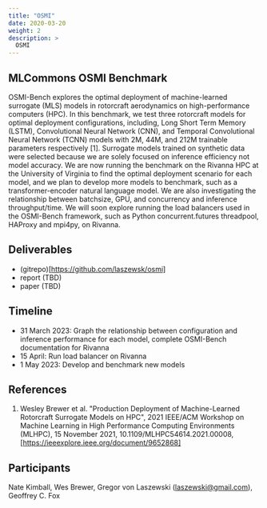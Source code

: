 ```yaml
---
title: "OSMI"
date: 2020-03-20
weight: 2
description: >
  OSMI
---
```


## MLCommons OSMI Benchmark

OSMI-Bench explores the optimal deployment of machine-learned surrogate (MLS) models in rotorcraft aerodynamics on high-performance computers (HPC). In this benchmark, we test three rotorcraft models for optimal deployment configurations, including, Long Short Term Memory (LSTM), Convolutional Neural Network (CNN), and Temporal Convolutional Neural Network (TCNN) models with 2M, 44M, and 212M trainable parameters respectively [1]. Surrogate models trained on synthetic data were selected because we are solely focused on inference efficiency not model accuracy. We are now running the benchmark on the Rivanna HPC at the University of Virginia to find the optimal deployment scenario for each model, and we plan to develop more models to benchmark, such as a transformer-encoder natural language model. We are also investigating the relationship between batchsize, GPU, and concurrency and inference throughput/time. We will soon explore running the load balancers used in the OSMI-Bench framework, such as Python concurrent.futures threadpool, HAProxy and mpi4py, on Rivanna.

## Deliverables

* (gitrepo)[https://github.com/laszewsk/osmi]
* report (TBD)
* paper (TBD)

## Timeline

* 31 March 2023: Graph the relationship between configuration and inference performance for each model, complete OSMI-Bench documentation for Rivanna
* 15 April: Run load balancer on Rivanna
* 1 May 2023: Develop and benchmark new models

## References

1. Wesley Brewer et al. "Production Deployment of Machine-Learned Rotorcraft Surrogate Models on HPC", 2021 IEEE/ACM Workshop on Machine Learning in High Performance Computing Environments (MLHPC), 15 November 2021, 10.1109/MLHPC54614.2021.00008, [https://ieeexplore.ieee.org/document/9652868]

## Participants

Nate Kimball, Wes Brewer, Gregor von Laszewski (laszewski@gmail.com), Geoffrey C. Fox
